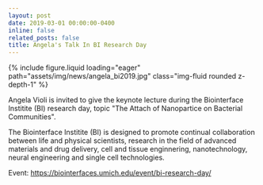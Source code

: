 ```yaml
---
layout: post
date: 2019-03-01 00:00:00-0400
inline: false
related_posts: false
title: Angela's Talk In BI Research Day
---
```


<div class="row mt-4 justify-content-center">
    <div class="col-sm-12 col-md-6">
        {% include figure.liquid loading="eager" path="assets/img/news/angela_bi2019.jpg" class="img-fluid rounded z-depth-1" %}
    </div>
</div>

Angela Violi is invited to give the keynote lecture during the Biointerface Institite (BI) research day, topic "The Attach of Nanopartice on Bacterial Communities".

The Biointerface Institite (BI) is designed to promote continual collaboration between life and physical scientists,  research in the field of advanced materials and drug delivery, cell and tissue enginnering, nanotechnology, neural engineering and single cell technologies.

Event: <https://biointerfaces.umich.edu/event/bi-research-day/>